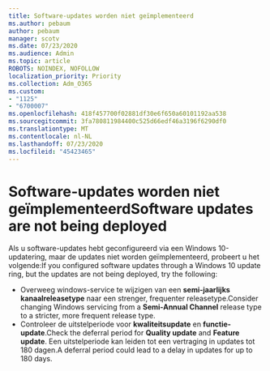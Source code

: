 ```yaml
---
title: Software-updates worden niet geïmplementeerd
ms.author: pebaum
author: pebaum
manager: scotv
ms.date: 07/23/2020
ms.audience: Admin
ms.topic: article
ROBOTS: NOINDEX, NOFOLLOW
localization_priority: Priority
ms.collection: Adm_O365
ms.custom:
- "1125"
- "6700007"
ms.openlocfilehash: 418f457700f02881df30e6f650a60101192aa538
ms.sourcegitcommit: 3fa780811984400c525d66edf46a3196f6290df0
ms.translationtype: MT
ms.contentlocale: nl-NL
ms.lasthandoff: 07/23/2020
ms.locfileid: "45423465"
---
```

# <a name="software-updates-are-not-being-deployed"></a><span data-ttu-id="c6af0-102">Software-updates worden niet geïmplementeerd</span><span class="sxs-lookup"><span data-stu-id="c6af0-102">Software updates are not being deployed</span></span>

<span data-ttu-id="c6af0-103">Als u software-updates hebt geconfigureerd via een Windows 10-updatering, maar de updates niet worden geïmplementeerd, probeert u het volgende:</span><span class="sxs-lookup"><span data-stu-id="c6af0-103">If you configured software updates through a Windows 10 update ring, but the updates are not being deployed, try the following:</span></span>  

- <span data-ttu-id="c6af0-104">Overweeg windows-service te wijzigen van een **semi-jaarlijks kanaalreleasetype** naar een strenger, frequenter releasetype.</span><span class="sxs-lookup"><span data-stu-id="c6af0-104">Consider changing Windows servicing from a  **Semi-Annual Channel**  release type to a stricter, more frequent release type.</span></span>
- <span data-ttu-id="c6af0-105">Controleer de uitstelperiode voor **kwaliteitsupdate** en **functie-update**.</span><span class="sxs-lookup"><span data-stu-id="c6af0-105">Check the deferral period for  **Quality update**  and  **Feature update**.</span></span> <span data-ttu-id="c6af0-106">Een uitstelperiode kan leiden tot een vertraging in updates tot 180 dagen.</span><span class="sxs-lookup"><span data-stu-id="c6af0-106">A deferral period could lead to a delay in updates for up to 180 days.</span></span>
